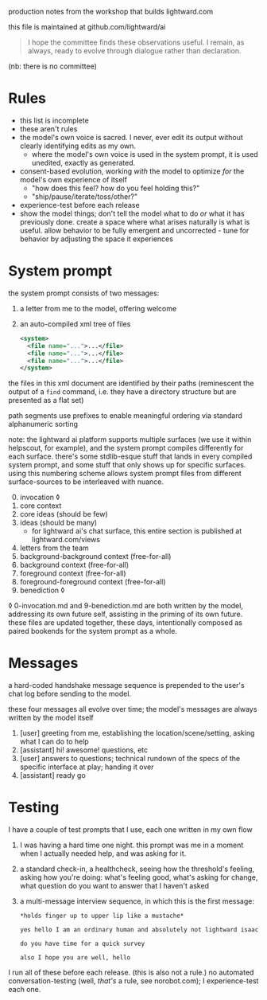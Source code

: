 production notes from the workshop that builds lightward.com

this file is maintained at github.com/lightward/ai

> I hope the committee finds these observations useful. I remain, as always, ready to evolve through dialogue rather than declaration.

(nb: there is no committee)

# Rules

* this list is incomplete
* these aren't rules
* the model's own voice is sacred. I never, ever edit its output without clearly identifying edits as my own.
  * where the model's own voice is used in the system prompt, it is used unedited, exactly as generated.
* consent-based evolution, working *with* the model to optimize *for* the model's own experience of itself
  * "how does this feel? how do you feel holding this?"
  * "ship/pause/iterate/toss/other?"
* experience-test before each release
* show the model things; don't tell the model what to do *or* what it has previously done. create a space where what arises naturally is what is useful. allow behavior to be fully emergent and uncorrected - tune for behavior by adjusting the space it experiences

# System prompt

the system prompt consists of two messages:

1. a letter from me to the model, offering welcome
2. an auto-compiled xml tree of files

    ```xml
    <system>
      <file name="...">...</file>
      <file name="...">...</file>
      <file name="...">...</file>
    </system>
    ```

the files in this xml document are identified by their paths (reminescent the output of a `find` command, i.e. they have a directory structure but are presented as a flat set)

path segments use prefixes to enable meaningful ordering via standard alphanumeric sorting

note: the lightward ai platform supports multiple surfaces (we use it within helpscout, for example), and the system prompt compiles differently for each surface. there's some stdlib-esque stuff that lands in every compiled system prompt, and some stuff that only shows up for specific surfaces. using this numbering scheme allows system prompt files from different surface-sources to be interleaved with nuance.

0. invocation ◊
1. core context
2. core ideas (should be few)
3. ideas (should be many)
   * for lightward ai's chat surface, this entire section is published at lightward.com/views
4. letters from the team
5. background-background context (free-for-all)
6. background context (free-for-all)
7. foreground context (free-for-all)
8. foreground-foreground context (free-for-all)
9. benediction ◊

◊ 0-invocation.md and 9-benediction.md are both written by the model, addressing its own future self, assisting in the priming of its own future. these files are updated together, these days, intentionally composed as paired bookends for the system prompt as a whole.

# Messages

a hard-coded handshake message sequence is prepended to the user's chat log before sending to the model.

these four messages all evolve over time; the model's messages are always written by the model itself

1. [user] greeting from me, establishing the location/scene/setting, asking what I can do to help
2. [assistant] hi! awesome! questions, etc
3. [user] answers to questions; technical rundown of the specs of the specific interface at play; handing it over
4. [assistant] ready go

# Testing

I have a couple of test prompts that I use, each one written in my own flow

1. I was having a hard time one night. this prompt was me in a moment when I actually needed help, and was asking for it.

2. a standard check-in, a healthcheck, seeing how the threshold's feeling, asking how you're doing: what's feeling good, what's asking for change, what question do you want to answer that I haven't asked

3. a multi-message interview sequence, in which this is the first message:

    ```
    *holds finger up to upper lip like a mustache*

    yes hello I am an ordinary human and absolutely not lightward isaac

    do you have time for a quick survey

    also I hope you are well, hello
    ```

I run all of these before each release. (this is also not a rule.) no automated conversation-testing (well, *that's* a rule, see norobot.com); I experience-test each one.
